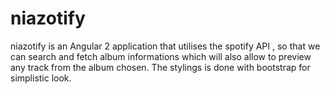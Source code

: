 # niazotify

niazotify is an Angular 2 application that utilises the spotify API , so that we can search and fetch album informations which will also allow to preview any track from the album chosen. The stylings is done with bootstrap for simplistic look. 
